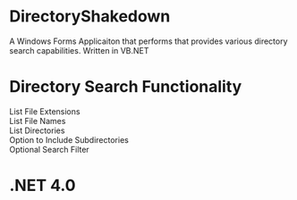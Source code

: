 DirectoryShakedown
==================

A Windows Forms Applicaiton that performs that provides various directory search capabilities.  Written in VB.NET

Directory Search Functionality
=============
List File Extensions<br>
List File Names<br>
List Directories<br>
Option to Include Subdirectories<br>
Optional Search Filter

.NET 4.0
========
